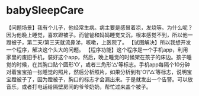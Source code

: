 # babySleepCare
【问题场景】我有个儿子，他经常生病。病主要是感冒着凉，发烧等。为什么呢？ 因为他晚上睡觉，喜欢蹬被子。而爸爸和妈妈睡觉又沉，根本感觉不到，所以他一蹬被子，第二天/第三天就流鼻涕，咳嗽，上医院了。
【试图解决】所以我想开发一个程序，解决这个头大的问题。
【程序功能】这个程序是一个手机app，利用家里的废旧手机，装好这个app，然后，晚上睡觉的时候架在孩子的床边。孩子睡觉的时候，在其胸口贴个圆形‘O’，或者三角形‘△’等标志。手机app每隔个10分钟对着宝宝拍一张睡觉的照片，然后分析照片，如果分析到有‘O’/‘△’等标志，说明宝宝蹬被子了，因为蹬被子，胸口的标志才会漏出来。于是就发出一个告警。可以放音乐，或者打电话给隔壁房间的爷爷奶奶，帮忙过来盖个被子。
